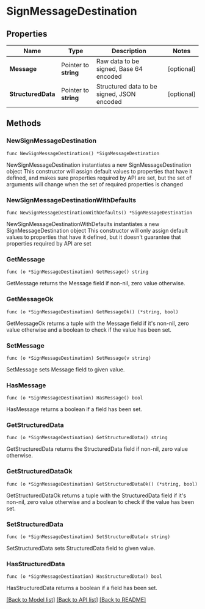 # SignMessageDestination

## Properties

Name | Type | Description | Notes
------------ | ------------- | ------------- | -------------
**Message** | Pointer to **string** | Raw data to be signed, Base 64 encoded | [optional] 
**StructuredData** | Pointer to **string** | Structured data to be signed, JSON encoded | [optional] 

## Methods

### NewSignMessageDestination

`func NewSignMessageDestination() *SignMessageDestination`

NewSignMessageDestination instantiates a new SignMessageDestination object
This constructor will assign default values to properties that have it defined,
and makes sure properties required by API are set, but the set of arguments
will change when the set of required properties is changed

### NewSignMessageDestinationWithDefaults

`func NewSignMessageDestinationWithDefaults() *SignMessageDestination`

NewSignMessageDestinationWithDefaults instantiates a new SignMessageDestination object
This constructor will only assign default values to properties that have it defined,
but it doesn't guarantee that properties required by API are set

### GetMessage

`func (o *SignMessageDestination) GetMessage() string`

GetMessage returns the Message field if non-nil, zero value otherwise.

### GetMessageOk

`func (o *SignMessageDestination) GetMessageOk() (*string, bool)`

GetMessageOk returns a tuple with the Message field if it's non-nil, zero value otherwise
and a boolean to check if the value has been set.

### SetMessage

`func (o *SignMessageDestination) SetMessage(v string)`

SetMessage sets Message field to given value.

### HasMessage

`func (o *SignMessageDestination) HasMessage() bool`

HasMessage returns a boolean if a field has been set.

### GetStructuredData

`func (o *SignMessageDestination) GetStructuredData() string`

GetStructuredData returns the StructuredData field if non-nil, zero value otherwise.

### GetStructuredDataOk

`func (o *SignMessageDestination) GetStructuredDataOk() (*string, bool)`

GetStructuredDataOk returns a tuple with the StructuredData field if it's non-nil, zero value otherwise
and a boolean to check if the value has been set.

### SetStructuredData

`func (o *SignMessageDestination) SetStructuredData(v string)`

SetStructuredData sets StructuredData field to given value.

### HasStructuredData

`func (o *SignMessageDestination) HasStructuredData() bool`

HasStructuredData returns a boolean if a field has been set.


[[Back to Model list]](../README.md#documentation-for-models) [[Back to API list]](../README.md#documentation-for-api-endpoints) [[Back to README]](../README.md)


